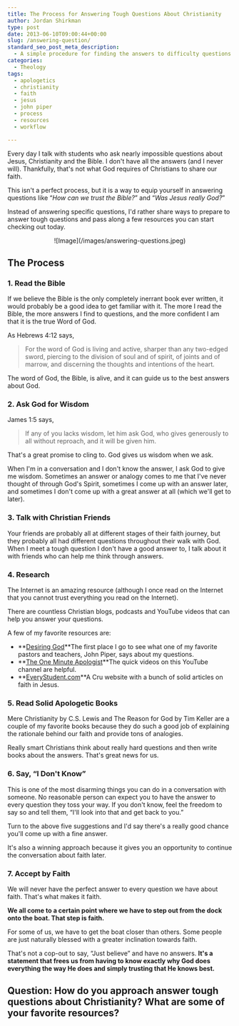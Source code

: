 ```yaml
---
title: The Process for Answering Tough Questions About Christianity
author: Jordan Shirkman
type: post
date: 2013-06-10T09:00:44+00:00
slug: /answering-question/
standard_seo_post_meta_description:
  - A simple procedure for finding the answers to difficulty questions in faith.
categories:
  - Theology
tags:
  - apologetics
  - christianity
  - faith
  - jesus
  - john piper
  - process
  - resources
  - workflow

---
```

Every day I talk with students who ask nearly impossible questions about Jesus, Christianity and the Bible. I don't have all the answers (and I never will). Thankfully, that's not what God requires of Christians to share our faith.

This isn't a perfect process, but it is a way to equip yourself in answering questions like &#8220;_How can we trust the Bible?_&#8221; and &#8220;_Was Jesus really God?_&#8221;

Instead of answering specific questions, I'd rather share ways to prepare to answer tough questions and pass along a few resources you can start checking out today.

<p style="text-align: center;">
  ![Image](/images/answering-questions.jpeg)
</p>

## The Process<!--more-->

### 1. Read the Bible

If we believe the Bible is the only completely inerrant book ever written, it would probably be a good idea to get familiar with it. The more I read the Bible, the more answers I find to questions, and the more confident I am that it is the true Word of God.

As Hebrews 4:12 says,

> For the word of God is living and active, sharper than any two-edged sword, piercing to the division of soul and of spirit, of joints and of marrow, and discerning the thoughts and intentions of the heart.

The word of God, the Bible, is alive, and it can guide us to the best answers about God.

### 2. Ask God for Wisdom

James 1:5 says,

> If any of you lacks wisdom, let him ask God, who gives generously to all without reproach, and it will be given him.

That's a great promise to cling to. God gives us wisdom when we ask.

When I'm in a conversation and I don't know the answer, I ask God to give me wisdom. Sometimes an answer or analogy comes to me that I've never thought of through God's Spirit, sometimes I come up with an answer later, and sometimes I don't come up with a great answer at all (which we'll get to later).

### 3. Talk with Christian Friends

Your friends are probably all at different stages of their faith journey, but they probably all had different questions throughout their walk with God. When I meet a tough question I don't have a good answer to, I talk about it with friends who can help me think through answers.

### 4. Research

The Internet is an amazing resource (although I once read on the Internet that you cannot trust everything you read on the Internet).

There are countless Christian blogs, podcasts and YouTube videos that can help you answer your questions.

A few of my favorite resources are:

  * **[Desiring God](http://desiringgod.org)**The first place I go to see what one of my favorite pastors and teachers, John Piper, says about my questions.
  * **[The One Minute Apologist](http://www.youtube.com/user/oneminuteapologist)**The quick videos on this YouTube channel are helpful.
  * **[EveryStudent.com](http://everystudent.com)**A Cru website with a bunch of solid articles on faith in Jesus.

### 5. Read Solid Apologetic Books

Mere Christianity by C.S. Lewis and The Reason for God by Tim Keller are a couple of my favorite books because they do such a good job of explaining the rationale behind our faith and provide tons of analogies.

Really smart Christians think about really hard questions and then write books about the answers. That's great news for us.

### 6. Say, &#8220;I Don't Know&#8221;

This is one of the most disarming things you can do in a conversation with someone. No reasonable person can expect you to have the answer to every question they toss your way. If you don't know, feel the freedom to say so and tell them, &#8220;I'll look into that and get back to you.&#8221;

Turn to the above five suggestions and I'd say there's a really good chance you'll come up with a fine answer.

It's also a winning approach because it gives you an opportunity to continue the conversation about faith later.

### 7. Accept by Faith

We will never have the perfect answer to every question we have about faith. That's what makes it faith.

**We all come to a certain point where we have to step out from the dock onto the boat. That step is faith.**

For some of us, we have to get the boat closer than others. Some people are just naturally blessed with a greater inclination towards faith.

That's not a cop-out to say, &#8220;Just believe&#8221; and have no answers. **It's a statement that frees us from having to know exactly why God does everything the way He does and simply trusting that He knows best.**

## Question: How do you approach answer tough questions about Christianity? What are some of your favorite resources?
